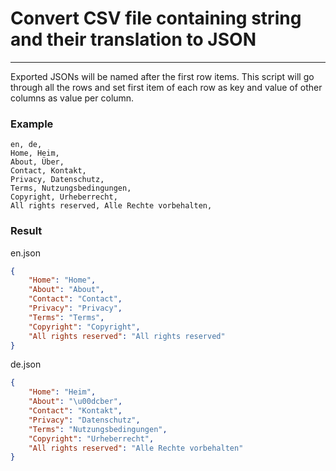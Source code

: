 # Convert CSV file containing string and their translation to JSON


------------

Exported JSONs will be named after the first row items.
This script will go through all the rows and set first item of each row as key and value of other columns as value per column.

### Example
```
en, de,
Home, Heim,
About, Über,
Contact, Kontakt,
Privacy, Datenschutz,
Terms, Nutzungsbedingungen,
Copyright, Urheberrecht,
All rights reserved, Alle Rechte vorbehalten,
```

### Result

en.json
```json
{
    "Home": "Home",
    "About": "About",
    "Contact": "Contact",
    "Privacy": "Privacy",
    "Terms": "Terms",
    "Copyright": "Copyright",
    "All rights reserved": "All rights reserved"
}
```

de.json
```json
{
    "Home": "Heim",
    "About": "\u00dcber",
    "Contact": "Kontakt",
    "Privacy": "Datenschutz",
    "Terms": "Nutzungsbedingungen",
    "Copyright": "Urheberrecht",
    "All rights reserved": "Alle Rechte vorbehalten"
}
```